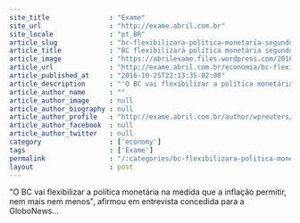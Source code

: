 ```yaml
---
site_title               : "Exame"
site_url                 : "http://exame.abril.com.br"
site_locale              : "pt_BR"
article_slug             : "bc-flexibilizara-politica-monetaria-segundo-inflacao-diz-ilan"
article_title            : "BC flexibilizará política monetária segundo inflação, diz Ilan"
article_image            : "https://abrilexame.files.wordpress.com/2016/09/size_960_16_9_303607021_1-41.jpg?quality=70&strip=all&w=960"
article_url              : "http://exame.abril.com.br/economia/bc-flexibilizara-politica-monetaria-segundo-inflacao-diz-ilan/"
article_published_at     : "2016-10-25T22:13:35-02:00"
article_description      : "'O BC vai flexibilizar a política monetária na medida que a inflação permitir, nem mais nem menos', afirmou em entrevista concedida para a GloboNews..."
article_author_name      : ""
article_author_image     : null
article_author_biography : null
article_author_profile   : "http://exame.abril.com.br/author/wpreuters/"
article_author_facebook  : null
article_author_twitter   : null
category                 : ['economy']
tags                     : ['Exame']
permalink                : "/:categories/bc-flexibilizara-politica-monetaria-segundo-inflacao-diz-ilan/"
layout                   : post
---
```


"O BC vai flexibilizar a política monetária na medida que a inflação permitir, nem mais nem menos", afirmou em entrevista concedida para a GloboNews...
